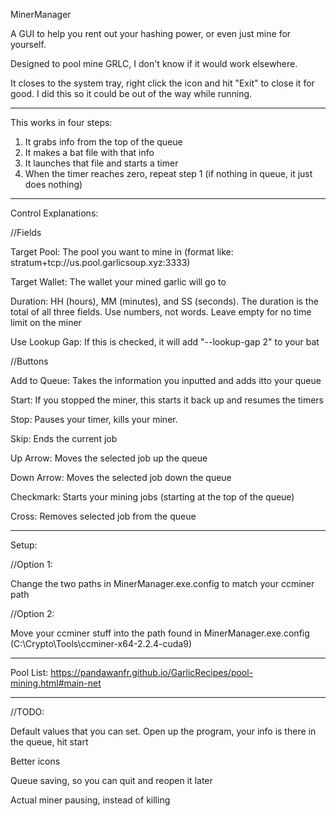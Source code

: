 MinerManager

A GUI to help you rent out your hashing power, or even just mine for yourself.

Designed to pool mine GRLC, I don't know if it would work elsewhere.

It closes to the system tray, right click the icon and hit "Exit" to close it for good. I did this so it could be out of the way while running.
----  ----  ----  ----
This works in four steps:
1) It grabs info from the top of the queue
2) It makes a bat file with that info
3) It launches that file and starts a timer
4) When the timer reaches zero, repeat step 1 (if nothing in queue, it just does nothing)
----  ----  ----  ----
Control Explanations:

//Fields

Target Pool: The pool you want to mine in (format like: stratum+tcp://us.pool.garlicsoup.xyz:3333)

Target Wallet: The wallet your mined garlic will go to 

Duration: HH (hours), MM (minutes), and SS (seconds). The duration is the total of all three fields. Use numbers, not words. Leave empty for no time limit on the miner

Use Lookup Gap: If this is checked, it will add "--lookup-gap 2" to your bat

//Buttons

Add to Queue: Takes the information you inputted and adds itto your queue

Start: If you stopped the miner, this starts it back up and resumes the timers

Stop: Pauses your timer, kills your miner. 

Skip: Ends the current job

Up Arrow: Moves the selected job up the queue

Down Arrow: Moves the selected job down the queue

Checkmark: Starts your mining jobs (starting at the top of the queue)

Cross: Removes selected job from the queue
----  ----  ----  ----
Setup:

//Option 1:

Change the two paths in MinerManager.exe.config to match your ccminer path

//Option 2:

Move your ccminer stuff into the path found in MinerManager.exe.config (C:\Crypto\Tools\ccminer-x64-2.2.4-cuda9\)
----  ----  ----  ----
Pool List: https://pandawanfr.github.io/GarlicRecipes/pool-mining.html#main-net
----  ----  ----  ----
//TODO:

Default values that you can set. Open up the program, your info is there in the queue, hit start

Better icons

Queue saving, so you can quit and reopen it later

Actual miner pausing, instead of killing
